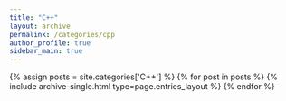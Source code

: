 ```yaml
---
title: "C++"
layout: archive
permalink: /categories/cpp
author_profile: true
sidebar_main: true
---
```


{% assign posts = site.categories['C++'] %}
{% for post in posts %} {% include archive-single.html type=page.entries_layout %} 
{% endfor %}